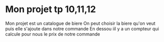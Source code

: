 # Mon projet tp 10,11,12

Mon projet est un catalogue de biere
On peut choisir la biere qu'on veut puis elle s'ajoute dans notre commande
En dessou iil y a un compteur qui calcule pour nous le  prix de notre commande
